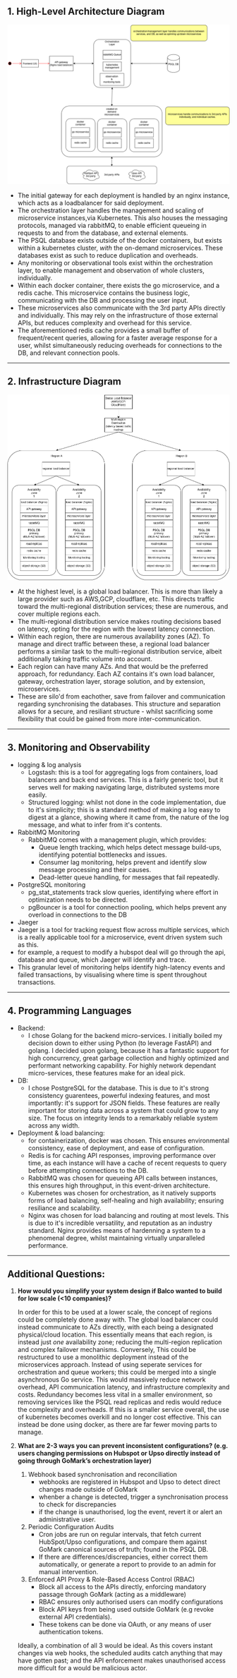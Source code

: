 
## 1. High-Level Architecture Diagram
![](./res/architecture.png)
- The initial gateway for each deployment is handled by an nginx instance, which acts as a loadbalancer for said deployment.
- The orchestration layer handles the management and scaling of microservice instances,via Kubernetes. This also houses the messaging protocols, managed via rabbitMQ, to enable efficient queueing in requests to and from the database, and external elements.
- The PSQL database exists outside of the docker containers, but exists within a kubernetes cluster, *with* the on-demand microservices. These databases exist as such to reduce duplication and overheads.
- Any monitoring or observational tools exist within the orchestration layer, to enable management and observation of whole clusters, individually.
- Within each docker container, there exists the go microservice, and a redis cache. This microservice contains the business logic, communicating with the DB and processing the user input.
- These microservices also communicate with the 3rd party APIs directly and individually. This may rely on the infrastructure of those external APIs, but reduces complexity and overhead for this service.
- The aforementioned redis cache provides a small buffer of frequent/recent queries, allowing for a faster average response for a user, whilst simultaneously reducing overheads for connections to the DB, and relevant connection pools.
---
## 2. Infrastructure Diagram
![](./res/infrastructure.png)
- At the highest level, is a global load balancer. This is more than likely a large provider such as AWS,GCP, cloudflare, etc. This directs traffic toward the multi-regional distribution services; these are numerous, and cover multiple regions each.
- The multi-regional distribution service makes routing decisions based on latency, opting for the region with the lowest latency connection.
- Within each region, there are numerous availability zones (AZ). To manage and direct traffic between these, a regional load balancer performs a similar task to the multi-regional distribution service, albeit additionally taking traffic volume into account.
- Each region can have many AZs. And that would be the preferred approach, for redundancy. Each AZ contains it's own load balancer, gateway, orchestration layer, storage solution, and by extension, microservices.
- These are silo'd from eachother, save from failover and communication regarding synchronising the databases. This structure and separation allows for a secure, and resiliant structure - whilst sacrificing some flexibility that could be gained from more inter-communication.
---
## 3. Monitoring and Observability
 - logging & log analysis
    - Logstash: this is a tool for aggregating logs from containers, load balancers and back end services. This is a fairly generic tool, but it serves well for making navigating large, distributed systems more easily.
    - Structured logging: whilst not done in the code implementation, due to it's simplicity; this is a standard method of making a log easy to digest at a glance, showing where it came from, the nature of the log message, and what to infer from it's contents.
 - RabbitMQ Monitoring
    - RabbitMQ comes with a management plugin, which provides:
        - Queue length tracking, which helps detect message build-ups, identifying potential bottlenecks and issues.
        - Consumer lag monitoring, helps prevent and identify slow message processing and their causes.
        - Dead-letter queue handling, for messages that fail repeatedly.
 - PostgreSQL monitoring
    - pg_stat_statements track slow queries, identifying where effort in optimization needs to be directed.
    - pgBouncer is a tool for connection pooling, which helps prevent any overload in connections to the DB
 - Jaeger
 - Jaeger is a tool for tracking request flow across multiple services, which is a really applicable tool for a microservice, event driven system such as this.
 - for example, a request to modify a hubspot deal will go through the api, database and queue, which Jaeger will identify and trace.
 - This granular level of monitoring helps identify high-latency events and failed transactions, by visualising where time is spent throughout transactions.
---
## 4. Programming Languages
 - Backend:
    - I chose Golang for the backend micro-services. I initially boiled my decision down to either using Python (to leverage FastAPI) and golang.
    I decided upon golang, because it has a fantastic support for high concurrency, great garbage collection and highly optimized and performant networking capability.
    For highly network dependant micro-services, these features make for an ideal pick.
 - DB:
    - I chose PostgreSQL for the database. This is due to it's strong consistency guarentees, powerful indexing features, and most importantly: it's support for JSON fields.
    These features are really important for storing data across a system that could grow to any size. The focus on integrity lends to a remarkably reliable system across any width.
 - Deployment & load balancing:
    - for containerization, docker was chosen. This ensures environmental consistency, ease of deployment, and ease of configuration.
    - Redis is for caching API responses, improving performance over time, as each instance will have a cache of recent requests to query before attempting connections to the DB.
    - RabbitMQ was chosen for queueing API calls between instances, this ensures high throughput, in this event-driven architecture.
    - Kubernetes was chosen for orchestration, as it natively supports forms of load balancing, self-healing and high availability; ensuring resiliance and scalability.
    - Nginx was chosen for load balancing and routing at most levels. This is due to it's incredible versatility, and reputation as an industry standard. Nginx provides means of hardenning a system to a phenomenal degree, whilst maintaining virtually unparalleled performance.
---
## Additional Questions:

1. **How would you simplify your system design if Balco wanted to build for low scale (<10 companies)?**

    In order for this to be used at a lower scale, the concept of regions could be completely done away with. The global load balancer could instead communicate to AZs directly, with each being a designated physical/cloud location. This essentially means that each region, is instead just *one* availability zone; reducing the multi-region replication and complex failover mechanisms.
    Conversely, This could be restructured to use a monolithic deployment instead of the microservices approach. Instead of using seperate services for orchestration and queue workers; this could be merged into a single asynchronous Go service.
    This would massively reduce network overhead, API communication latency, and infrastructure complexity and costs.
    Redundancy becomes less vital in a smaller environment, so removing services like the PSQL read replicas and redis would reduce the complexity and overheads.
    If this is a smaller service overall, the use of kubernetes becomes overkill and no longer cost effective. This can instead be done using docker, as there are far fewer moving parts to manage.

2. **What are 2-3 ways you can prevent inconsistent configurations? (e.g. users changing permissions on Hubspot or Upso directly instead of going through GoMark’s orchestration layer)**
    1. Webhook based synchronisation and reconciliation
        - webhooks are registered in Hubspot and Upso to detect direct changes made outside of GoMark
        - whenber a change is detected, trigger a synchronisation process to check for discrepancies
        - if the change is unauthorised, log the event, revert it or alert an administrative user.
    2. Periodic Configuration Audits
        - Cron jobs are run on regular intervals, that fetch current HubSpot/Upso configurations, and compare them against GoMark canonical sources of truth; found in the PSQL DB.
        - If there are differences/discrepancies, either correct them automatically, or generate a report to provide to an admin for manual intervention.
    3. Enforced API Proxy & Role-Based Access Control (RBAC)
        - Block all access to the APIs directly, enforcing mandatory passage through GoMark (acting as a middleware)
        - RBAC ensures only authorised users can modify configurations
        - Block API keys from being used outside GoMark (e.g revoke external API credentials).
        - These tokens can be done via OAuth, or any means of user authentication tokens.


    Ideally, a combination of all 3 would be ideal. As this covers instant changes via web hooks, the scheduled audits catch anything that may have gotten past; and the API enforcement makes unauthorised access more difficult for a would be malicious actor.
